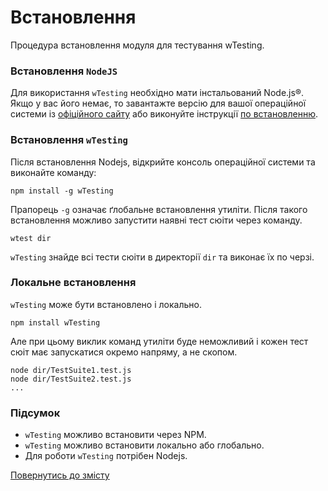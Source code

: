 # Встановлення

Процедура встановлення модуля для тестування wTesting.

### Встановлення `NodeJS`

Для використання `wTesting` необхідно мати інстальований Node.js®. Якщо у вас його немає, то завантажте версію для вашої операційної системи із [офіційного сайту](<https://nodejs.org/en/>) або виконуйте інструкції [по встановленню](https://nodejs.org/en/download/package-manager/).

### Встановлення `wTesting`

Після встановлення Nodejs, відкрийте консоль операційної системи та виконайте команду:

```
npm install -g wTesting
```

Прапорець `-g` означає ґлобальне встановлення утиліти. Після такого встановлення можливо запустити наявні тест сюіти через команду.

```
wtest dir
```

`wTesting` знайде всі тести сюіти в директорії `dir` та виконає їх по черзі.

### Локальне встановлення

`wTesting` може бути встановлено і локально.

`npm install wTesting`

Але при цьому виклик команд утиліти буде неможливий і кожен тест сюіт має запускатися окремо напряму, а не скопом.

```
node dir/TestSuite1.test.js
node dir/TestSuite2.test.js
...
```

### Підсумок

- `wTesting` можливо встановити через NPM.
- `wTesting` можливо встановити локально або глобально.
- Для роботи `wTesting` потрібен Nodejs.

[Повернутись до змісту](../README.md#tutorials)
